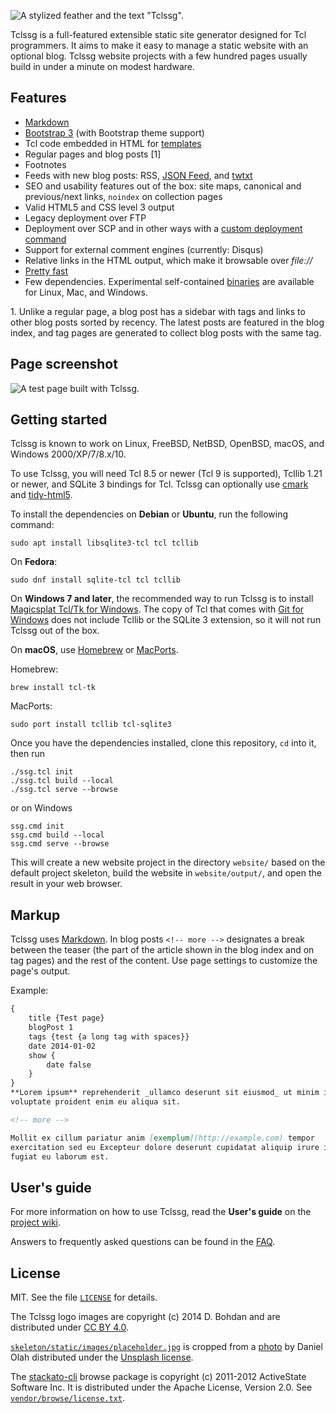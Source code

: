 ![A stylized feather and the text "Tclssg".](logo/tclssg-logo-text-small.png)

Tclssg is a full-featured extensible static site generator designed for Tcl programmers.
It aims to make it easy to manage a static website with an optional blog.
Tclssg website projects with a few hundred pages usually build in under a minute on modest hardware.

Features
--------

- [Markdown](#markup)
- [Bootstrap 3](http://getbootstrap.com/docs/3.4/) (with Bootstrap theme support)
- Tcl code embedded in HTML for [templates](https://github.com/tclssg/tclssg/wiki/Templating)
- Regular pages and blog posts [1]
- Footnotes
- Feeds with new blog posts: RSS, [JSON Feed](https://jsonfeed.org/version/1.1), and [twtxt](https://twtxt.readthedocs.io/en/latest/user/twtxtfile.html#format-specification)
- SEO and usability features out of the box: site maps, canonical and previous/next links, `noindex` on collection pages
- Valid HTML5 and CSS level 3 output
- Legacy deployment over FTP
- Deployment over SCP and in other ways with a [custom deployment command](https://github.com/tclssg/tclssg/wiki/Using-deployCustom)
- Support for external comment engines (currently: Disqus)
- Relative links in the HTML output, which make it browsable over *file://*
- [Pretty fast](https://github.com/tclssg/tclssg/wiki/Benchmarks)
- Few dependencies.
  Experimental self-contained [binaries](https://github.com/tclssg/tclssg/wiki/Binaries) are available for Linux, Mac, and Windows.

1\. Unlike a regular page, a blog post has a sidebar with tags and links to other blog posts sorted by recency.
  The latest posts are featured in the blog index, and tag pages are generated to collect blog posts with the same tag.

Page screenshot
---------------
![A test page built with Tclssg.](screenshot.png)

Getting started
---------------

Tclssg is known to work on Linux, FreeBSD, NetBSD, OpenBSD, macOS, and Windows 2000/XP/7/8.x/10.

To use Tclssg, you will need Tcl 8.5 or newer (Tcl 9 is supported), Tcllib 1.21 or newer, and SQLite 3 bindings for Tcl.
Tclssg can optionally use [cmark](https://github.com/commonmark/cmark) and [tidy-html5](https://www.html-tidy.org).

To install the dependencies on **Debian** or **Ubuntu**, run the following command:

    sudo apt install libsqlite3-tcl tcl tcllib

On **Fedora**:

    sudo dnf install sqlite-tcl tcl tcllib

On **Windows 7 and later**, the recommended way to run Tclssg is to install [Magicsplat Tcl/Tk for Windows](https://www.magicsplat.com/tcl-installer/).
The copy of Tcl that comes with [Git for Windows](https://gitforwindows.org/) does not include Tcllib or the SQLite 3 extension, so it will not run Tclssg out of the box.

On **macOS**, use [Homebrew](https://brew.sh/) or [MacPorts](https://www.macports.org/).

Homebrew:

    brew install tcl-tk

MacPorts:

    sudo port install tcllib tcl-sqlite3

Once you have the dependencies installed, clone this repository, `cd` into it, then run

    ./ssg.tcl init
    ./ssg.tcl build --local
    ./ssg.tcl serve --browse

or on Windows

    ssg.cmd init
    ssg.cmd build --local
    ssg.cmd serve --browse

This will create a new website project in the directory `website/` based on the default project skeleton, build the website in `website/output/`, and open the result in your web browser.

Markup
------

Tclssg uses [Markdown](http://daringfireball.net/projects/markdown/syntax).
In blog posts `<!-- more -->` designates a break between the teaser (the part of the article shown in the blog index and on tag pages) and the rest of the content.
Use page settings to customize the page's output.

Example:

```markdown
{
    title {Test page}
    blogPost 1
    tags {test {a long tag with spaces}}
    date 2014-01-02
    show {
        date false
    }
}
**Lorem ipsum** reprehenderit _ullamco deserunt sit eiusmod_ ut minim in id
voluptate proident enim eu aliqua sit.

<!-- more -->

Mollit ex cillum pariatur anim [exemplum](http://example.com) tempor
exercitation sed eu Excepteur dolore deserunt cupidatat aliquip irure in
fugiat eu laborum est.
```

User's guide
------------

For more information on how to use Tclssg, read the **User's guide** on the [project wiki](https://github.com/tclssg/tclssg/wiki).

Answers to frequently asked questions can be found in the [FAQ](https://github.com/tclssg/tclssg/wiki/FAQ).

License
-------

MIT. See the file [`LICENSE`](LICENSE) for details.

The Tclssg logo images are copyright (c) 2014 D. Bohdan and are distributed under [CC BY 4.0](https://creativecommons.org/licenses/by/4.0/).

[`skeleton/static/images/placeholder.jpg`](skeleton/static/images/placeholder.jpg) is cropped from a [photo](https://unsplash.com/photos/AsNfzwdcz2I) by Daniel Olah distributed under the [Unsplash license](https://unsplash.com/license).

The [stackato-cli](https://github.com/ActiveState/stackato-cli) browse package is copyright (c) 2011-2012 ActiveState Software Inc.
It is distributed under the Apache License, Version 2.0.
See [`vendor/browse/license.txt`](vendor/browse/license.txt).
